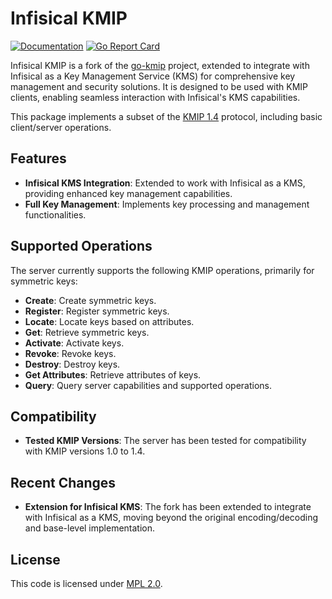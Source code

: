 # Infisical KMIP

[![Documentation](https://img.shields.io/badge/docs-online-blue)](https://infisical.com/docs/documentation/platform/kms/kmip)
[![Go Report Card](https://goreportcard.com/badge/github.com/infisical/infisical-kmip)](https://goreportcard.com/report/github.com/infisical/infisical-kmip)

Infisical KMIP is a fork of the [go-kmip](https://github.com/smira/go-kmip) project, extended to integrate with Infisical as a Key Management Service (KMS) for comprehensive key management and security solutions. It is designed to be used with KMIP clients, enabling seamless interaction with Infisical's KMS capabilities.

This package implements a subset of the [KMIP 1.4](http://docs.oasis-open.org/kmip/spec/v1.4/os/kmip-spec-v1.4-os.html) protocol, including basic client/server operations.

## Features

- **Infisical KMS Integration**: Extended to work with Infisical as a KMS, providing enhanced key management capabilities.
- **Full Key Management**: Implements key processing and management functionalities.

## Supported Operations

The server currently supports the following KMIP operations, primarily for symmetric keys:

- **Create**: Create symmetric keys.
- **Register**: Register symmetric keys.
- **Locate**: Locate keys based on attributes.
- **Get**: Retrieve symmetric keys.
- **Activate**: Activate keys.
- **Revoke**: Revoke keys.
- **Destroy**: Destroy keys.
- **Get Attributes**: Retrieve attributes of keys.
- **Query**: Query server capabilities and supported operations.

## Compatibility

- **Tested KMIP Versions**: The server has been tested for compatibility with KMIP versions 1.0 to 1.4.

## Recent Changes

- **Extension for Infisical KMS**: The fork has been extended to integrate with Infisical as a KMS, moving beyond the original encoding/decoding and base-level implementation.

## License

This code is licensed under [MPL 2.0](https://www.mozilla.org/en-US/MPL/2.0/).
